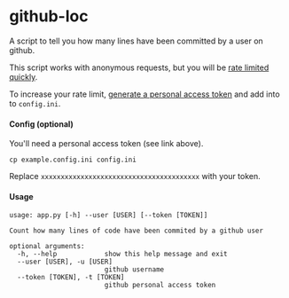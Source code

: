 # github-loc

A script to tell you how many lines have been committed by a user on github.

This script works with anonymous requests, but you will be [rate limited quickly](https://api.github.com/rate_limit). 

To increase your rate limit, [generate a personal access token](https://github.com/settings/tokens) and add into to `config.ini`.

#### Config (optional)

You'll need a personal access token (see link above).

```
cp example.config.ini config.ini
```

Replace `xxxxxxxxxxxxxxxxxxxxxxxxxxxxxxxxxxxxxxxx` with your token.

#### Usage

```
usage: app.py [-h] --user [USER] [--token [TOKEN]]

Count how many lines of code have been commited by a github user

optional arguments:
  -h, --help            show this help message and exit
  --user [USER], -u [USER]
                        github username
  --token [TOKEN], -t [TOKEN]
                        github personal access token
```